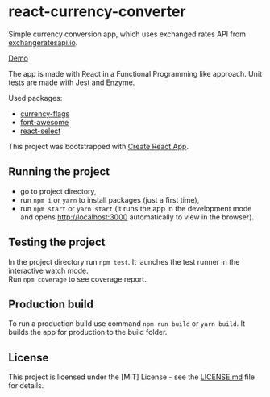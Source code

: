 # react-currency-converter
Simple currency conversion app, which uses exchanged rates API from [exchangeratesapi.io](https://exchangeratesapi.io/).

[Demo](http://agapas.github.io/react-currency-converter)

The app is made with React in a Functional Programming like approach. Unit tests are made with Jest and Enzyme.

Used packages:
- [currency-flags](https://github.com/transferwise/currency-flags)
- [font-awesome](https://github.com/FortAwesome/Font-Awesome)
- [react-select](https://github.com/JedWatson/react-select)

This project was bootstrapped with [Create React App](https://github.com/facebook/create-react-app).


## Running the project

- go to project directory,
- run `npm i` or `yarn` to install packages (just a first time),
- run `npm start` or `yarn start` (it runs the app in the development mode and opens [http://localhost:3000](http://localhost:3000) automatically to view in the browser).


## Testing the project

In the project directory run `npm test`. It launches the test runner in the interactive watch mode.<br>
Run `npm coverage` to see coverage report.


## Production build

To run a production build use command `npm run build` or `yarn build`. It builds the app for production to the build folder.


## License

This project is licensed under the [MIT] License - see the [LICENSE.md](LICENSE) file for details.
